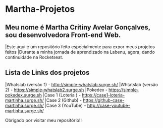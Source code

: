 
# Martha-Projetos

## Meu nome é Martha Critiny Avelar Gonçalves, sou desenvolvedora Front-end Web.

|Este aqui é um repositório feito especialmente para expor meus projetos feitos 
|Durante a minha jornada de aprendizado na Labenu, agora, dando continuidade na Rocketseat.

## Lista de Links dos projetos

|Whatslab (versão 1) - http://simple-whatslab.surge.sh/
|Whtatslab (versão 2) - https://simple-whatslab2.surge.sh
|Pokedex - https://simple-pokedex.surge.sh
|Case 1 (Loteria ) - https://case1-loteria-martinha.surge.sh/
|Case 2 (Github) - https://github-case-martinha.surge.sh/
|Case 3 (YouTube) - http://case-youtube-martinha.surge.sh/


Obrigado por visitar meu repositório!!




